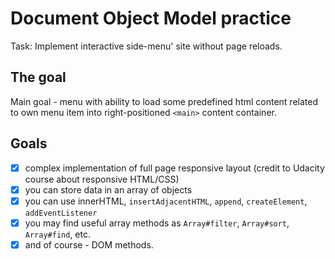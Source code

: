 # Document Object Model practice
 Task: Implement interactive side-menu' site without page reloads.
## The goal
Main goal - menu with ability to load some predefined html content related to own menu item into right-positioned `<main>` content container.

## Goals  
- [x]  complex implementation of full page responsive layout (credit to Udacity course about responsive HTML/CSS)  
- [x] you can store data in an array of objects  
- [x] you can use innerHTML, `insertAdjacentHTML`, `append`, `createElement`, `addEventListener`  
- [x] you may find useful array methods as `Array#filter`, `Array#sort`, `Array#find`, etc.  
- [x] and of course - DOM methods.
